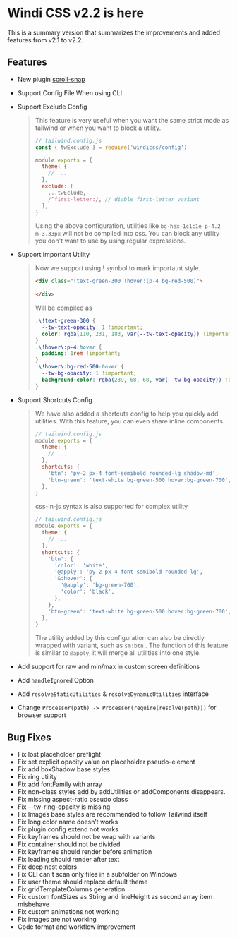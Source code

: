 # Windi CSS v2.2 is here

This is a summary version that summarizes the improvements and added features from v2.1 to v2.2.

## Features

- New plugin [scroll-snap](https://windicss.netlify.app/guide/plugins.html#scroll-snap)

- Support Config File When using CLI

- Support Exclude Config

  > This feature is very useful when you want the same strict mode as tailwind or when you want to block a utility.
  >
  > ```js
  > // tailwind.config.js
  > const { twExclude } = require('windicss/config')
  > 
  > module.exports = {
  >   theme: {
  >     // ...
  >   },
  >   exclude: [
  >     ...twEclude,
  >     /^first-letter:/, // diable first-letter variant
  >   ],
  > }
  > ```
  >
  > Using the above configuration, utilities like `bg-hex-1c1c1e p-4.2 m-3.33px` will not be compiled into css. You can block any utility you don't want to use by using regular expressions.

- Support Important Utility

  > Now we support using ! symbol to mark importatnt style.
  >
  > ```html
  > <div class="!text-green-300 !hover:(p-4 bg-red-500)">
  >   ...
  > </div>
  > ```
  >
  > Will be compiled as
  >
  > ```css
  > .\!text-green-300 {
  >   --tw-text-opacity: 1 !important;
  >   color: rgba(110, 231, 183, var(--tw-text-opacity)) !important;
  > }
  > .\!hover\:p-4:hover {
  >   padding: 1rem !important;
  > }
  > .\!hover\:bg-red-500:hover {
  >   --tw-bg-opacity: 1 !important;
  >   background-color: rgba(239, 68, 68, var(--tw-bg-opacity)) !important;
  > }
  > ```

- Support Shortcuts Config

  > We have also added a shortcuts config to help you quickly add utilities. With this feature, you can even share inline components.
  >
  > ```js
  > // tailwind.config.js
  > module.exports = {
  >   theme: {
  >     // ...
  >   },
  >   shortcuts: {
  >     'btn': 'py-2 px-4 font-semibold rounded-lg shadow-md',
  >     'btn-green': 'text-white bg-green-500 hover:bg-green-700',
  >   },
  > }
  > ```
  >
  > css-in-js syntax is also supported for complex utility
  >
  > ```js
  > // tailwind.config.js
  > module.exports = {
  >   theme: {
  >     // ...
  >   },
  >   shortcuts: {
  >     'btn': {
  >       'color': 'white',
  >       '@apply': 'py-2 px-4 font-semibold rounded-lg',
  >       '&:hover': {
  >         '@apply': 'bg-green-700',
  >         'color': 'black',
  >       },
  >     },
  >     'btn-green': 'text-white bg-green-500 hover:bg-green-700',
  >   },
  > }
  > ```
  >
  > The utility added by this configuration can also be directly wrapped with variant, such as `sm:btn` . The function of this feature is similar to `@apply`, it will merge all utilities into one style.

- Add support for raw and min/max in custom screen definitions

- Add `handleIgnored` Option

- Add `resolveStaticUtilities` & `resolveDynamicUtilities` interface

- Change `Processor(path) -> Processor(require(resolve(path)))` for browser support

## Bug Fixes

- Fix lost placeholder preflight
- Fix set explicit opacity value on placeholder pseudo-element
- Fix add boxShadow base styles
- Fix ring utility
- Fix add fontFamily with array
- Fix non-class styles add by addUtilities or addComponents disappears. 
- Fix missing aspect-ratio pseudo class
- Fix --tw-ring-opacity is missing
- Fix Images base styles are recommended to follow Tailwind itself
- Fix long color name doesn’t works
- Fix plugin config extend not works
- Fix keyframes should not be wrap with variants
- Fix container should not be divided
- Fix keyframes should render before animation
- Fix leading should render after text
- Fix deep nest colors
- Fix CLI can't scan only files in a subfolder on Windows
- Fix user theme should replace default theme
- Fix gridTemplateColumns generation
- Fix custom fontSizes as String and lineHeight as second array item misbehave
- Fix custom animations not working
- Fix images are not working
- Code format and workflow improvement